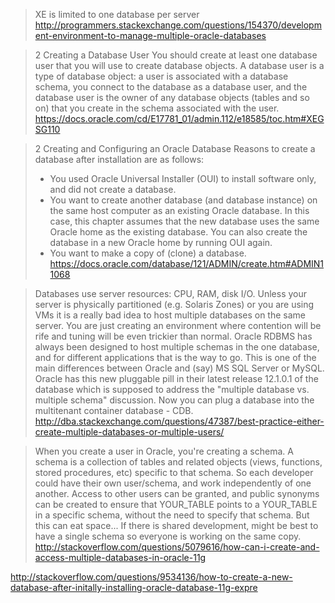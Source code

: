 > XE is limited to one database per server
> http://programmers.stackexchange.com/questions/154370/development-environment-to-manage-multiple-oracle-databases

> 2 Creating a Database User
> You should create at least one database user that you will use to create database objects. A database user is a type of database object: a user is associated with a database schema, you connect to the database as a database user, and the database user is the owner of any database objects (tables and so on) that you create in the schema associated with the user.
> https://docs.oracle.com/cd/E17781_01/admin.112/e18585/toc.htm#XEGSG110

> 2 Creating and Configuring an Oracle Database
> Reasons to create a database after installation are as follows:
> - You used Oracle Universal Installer (OUI) to install software only, and did not create a database.
> - You want to create another database (and database instance) on the same host computer as an existing Oracle database. In this case, this chapter assumes that the new database uses the same Oracle home as the existing database. You can also create the database in a new Oracle home by running OUI again.
> - You want to make a copy of (clone) a database.
> https://docs.oracle.com/database/121/ADMIN/create.htm#ADMIN11068

> Databases use server resources: CPU, RAM, disk I/O. Unless your server is physically partitioned (e.g. Solaris Zones) or you are using VMs it is a really bad idea to host multiple databases on the same server. You are just creating an environment where contention will be rife and tuning will be even trickier than normal.
> Oracle RDBMS has always been designed to host multiple schemas in the one database, and for different applications that is the way to go. This is one of the main differences between Oracle and (say) MS SQL Server or MySQL.
> Oracle has this new pluggable pill in their latest release 12.1.0.1 of the database which is supposed to address the "multiple database vs. multiple schema" discussion. Now you can plug a database into the multitenant container database - CDB.
> http://dba.stackexchange.com/questions/47387/best-practice-either-create-multiple-databases-or-multiple-users/

> When you create a user in Oracle, you're creating a schema. A schema is a collection of tables and related objects (views, functions, stored procedures, etc) specific to that schema. So each developer could have their own user/schema, and work independently of one another. Access to other users can be granted, and public synonyms can be created to ensure that YOUR_TABLE points to a YOUR_TABLE in a specific schema, without the need to specify that schema. But this can eat space...
> If there is shared development, might be best to have a single schema so everyone is working on the same copy.
> http://stackoverflow.com/questions/5079616/how-can-i-create-and-access-multiple-databases-in-oracle-11g

http://stackoverflow.com/questions/9534136/how-to-create-a-new-database-after-initally-installing-oracle-database-11g-expre
